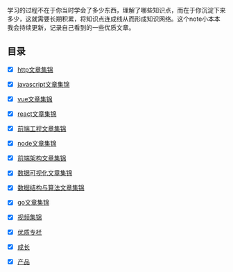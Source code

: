 学习的过程不在于你当时学会了多少东西，理解了哪些知识点，而在于你沉淀下来多少，这就需要长期积累，将知识点连成线从而形成知识网络。这个note小本本我会持续更新，记录自己看到的一些优质文章。

## 目录

- [x] [http文章集锦](https://github.com/SunShineKG/web-source/tree/master/http)

- [x] [javascript文章集锦](https://github.com/SunShineKG/web-source/tree/master/javascript)

- [x] [vue文章集锦](https://github.com/SunShineKG/web-source/tree/master/vue)

- [x] [react文章集锦](https://github.com/SunShineKG/web-source/tree/master/react)

- [x] [前端工程文章集锦](https://github.com/SunShineKG/web-source/tree/master/前端工程)

- [x] [node文章集锦](https://github.com/SunShineKG/web-source/tree/master/node)

- [x] [前端架构文章集锦](https://github.com/SunShineKG/web-source/tree/master/前端架构)

- [x] [数据可视化文章集锦](https://github.com/SunShineKG/web-source/tree/master/数据可视化)

- [x] [数据结构与算法文章集锦](https://github.com/SunShineKG/web-source/tree/master/数据结构与算法)

- [x] [go文章集锦](https://github.com/SunShineKG/web-source/tree/master/go)

- [x] [视频集锦](https://github.com/SunShineKG/web-source/tree/master/视频)

- [x] [优质专栏](https://github.com/SunShineKG/web-source/tree/master/优质专栏)

- [x] [成长](https://github.com/SunShineKG/web-source/tree/master/成长)

- [x] [产品](https://github.com/SunShineKG/web-source/tree/master/产品)